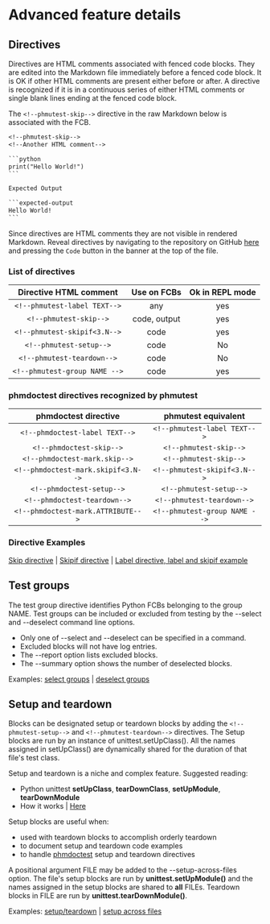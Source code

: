 # Advanced feature details

## Directives

Directives are HTML comments associated with fenced code blocks.
They are edited into the Markdown file immediately before a fenced
code block. It is OK if other HTML comments are present either before
or after. A directive is recognized if it is in a continuous
series of either HTML comments or single blank lines
ending at the fenced code block.

The `<!--phmutest-skip-->` directive in the raw Markdown below
is associated with the FCB.

~~~txt
<!--phmutest-skip-->
<!--Another HTML comment-->

```python
print("Hello World!")
```

Expected Output

```expected-output
Hello World!
```
~~~

Since directives are HTML comments they are not visible in rendered Markdown.
Reveal directives by navigating to the repository on GitHub [here][1] and
pressing the `Code` button in the banner at the top of the file.

### List of directives

|       Directive HTML comment       | Use on FCBs  | Ok in REPL mode
| :--------------------------------: | :----------: | :----------:
| `<!--phmutest-label TEXT-->`       | any          | yes
| `<!--phmutest-skip-->`             | code, output | yes
| `<!--phmutest-skipif<3.N-->`       | code         | yes
| `<!--phmutest-setup-->`            | code         | No
| `<!--phmutest-teardown-->`         | code         | No
| `<!--phmutest-group NAME -->`      | code         | yes

### phmdoctest directives recognized by phmutest

|  phmdoctest directive                 | phmutest equivalent
| :---------------------------------: | :---------:
| `<!--phmdoctest-label TEXT-->`      | `<!--phmutest-label TEXT-->`
| `<!--phmdoctest-skip-->`            | `<!--phmutest-skip-->`
| `<!--phmdoctest-mark.skip-->`       | `<!--phmutest-skip-->`
| `<!--phmdoctest-mark.skipif<3.N-->` | `<!--phmutest-skipif<3.N-->`
| `<!--phmdoctest-setup-->`           | `<!--phmutest-setup-->`
| `<!--phmdoctest-teardown-->`        | `<!--phmutest-teardown-->`
| `<!--phmdoctest-mark.ATTRIBUTE-->`  | `<!--phmutest-group NAME -->`

### Directive Examples

[Skip directive](advanced/skip.md) |
[Skipif directive](advanced/skipif.md) |
[Label directive, label and skipif example](advanced/label.md)

## Test groups

The test group directive identifies Python FCBs belonging to the group NAME.
Test groups can be included or excluded from testing by the --select and
--deselect command line options.

- Only one of --select and --deselect can be specified in a command.
- Excluded blocks will not have log entries.
- The --report option lists excluded blocks.
- The --summary option shows the number of deselected blocks.

Examples: [select groups](group/select.md) | [deselect groups](group/deselect.md)

## Setup and teardown

Blocks can be designated setup or teardown blocks by adding the
`<!--phmutest-setup-->` and `<!--phmutest-teardown-->` directives.
The Setup blocks are run by an instance of unittest.setUpClass().
All the names assigned in setUpClass() are dynamically shared
for the duration of that file's test class.

Setup and teardown is a niche and complex feature. Suggested reading:

- Python unittest **setUpClass**, **tearDownClass**, **setUpModule**, **tearDownModule**
- How it works | [Here](howitworks.md)

Setup blocks are useful when:

- used with teardown blocks to accomplish orderly teardown
- to document setup and teardown code examples
- to handle [phmdoctest][2] setup and teardown directives

A positional argument FILE may be added to the --setup-across-files option.
The file's setup blocks are run by **unittest.setUpModule()** and the names assigned in the
setup blocks are shared to **all** FILEs. Teardown blocks in FILE
are run by **unittest.tearDownModule()**.

Examples: [setup/teardown](setup/setup.md) | [setup across files](setup/across1.md)

[1]: https://github.com/tmarktaylor/phmutest/blob/master/tests/md/directive1.md?plain=1
[2]: https://tmarktaylor.github.io/phmdoctest
